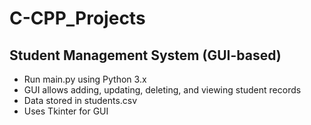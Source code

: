 # C-CPP_Projects
Student Management System (GUI-based)
-------------------------------------
- Run main.py using Python 3.x
- GUI allows adding, updating, deleting, and viewing student records
- Data stored in students.csv
- Uses Tkinter for GUI
